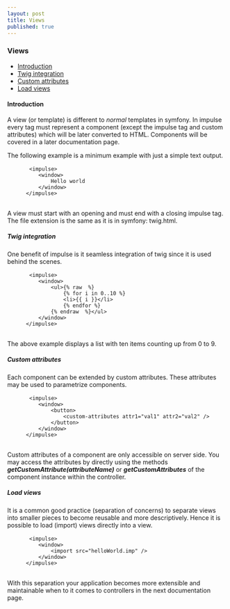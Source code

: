 ```yaml
---
layout: post
title: Views
published: true
---
```

<h3 class="doc-title">Views</h3>

- [Introduction](#introduction)
- [Twig integration](#twig-integration)
- [Custom attributes](#custom-attributes)
- [Load views](#load-views)

<h4><a id="introduction">Introduction</a></h4>

A view (or template) is different to _normal_ templates in symfony. In impulse every tag must represent a component (except the impulse tag and custom attributes) which will be later converted to HTML. Components will be covered in a later documentation page.

The following example is a minimum example with just a simple text output.

<div>
  <div class="code-header">
    <div class="container-fluid">
        <div class="row">
            <div class="button red"></div>
          	<div class="button yellow"></div>
          	<div class="button green"></div>
        </div>
    </div>
  </div>
  <pre class="code-white line-numbers language-twig">
      <code class="language-twig">&lt;impulse&gt;
          &lt;window&gt;
              Hello world
          &lt;/window&gt;
      &lt;/impulse&gt;</code>
  </pre>
</div>
 
A view must start with an opening and must end with a closing impulse tag. The file extension is the same as it is in symfony: twig.html.

<h5><a id="twig-integration">Twig integration</a></h5>

One benefit of impulse is it seamless integration of twig since it is used behind the scenes.

<div>
  <div class="code-header">
    <div class="container-fluid">
        <div class="row">
            <div class="button red"></div>
          	<div class="button yellow"></div>
          	<div class="button green"></div>
        </div>
    </div>
  </div>
  <pre class="code-white line-numbers language-twig">
      <code class="language-twig">&lt;impulse&gt;
          &lt;window&gt;
          	  &lt;ul&gt;{% raw  %}
          	      {% for i in 0..10 %}
    		      &lt;li&gt;{{ i }}&lt;/li&gt;
			      {% endfor %}
              {% endraw  %}&lt;/ul&gt;
          &lt;/window&gt;
      &lt;/impulse&gt;</code>
  </pre>
</div>

The above example displays a list with ten items counting up from 0 to 9. 

<h5><a id="custom-attributes">Custom attributes</a></h5>

Each component can be extended by custom attributes. These attributes may be used to parametrize components.

<div>
  <div class="code-header">
    <div class="container-fluid">
        <div class="row">
            <div class="button red"></div>
          	<div class="button yellow"></div>
          	<div class="button green"></div>
        </div>
    </div>
  </div>
  <pre class="code-white line-numbers language-twig">
      <code class="language-twig">&lt;impulse&gt;
          &lt;window&gt;
              &lt;button&gt;
                  &lt;custom-attributes attr1="val1" attr2="val2" /&gt;
              &lt;/button&gt;
          &lt;/window&gt;
      &lt;/impulse&gt;</code>
  </pre>
</div>

Custom attributes of a component are only accessible on server side. You may access the attributes by directly using the methods **_getCustomAttribute(attributeName)_** or **_getCustomAttributes_** of the component instance within the controller.

<h5><a id="load-views">Load views</a></h5>

It is a common good practice (separation of concerns) to separate views into smaller pieces to become reusable and more descriptively. Hence it is possible to load (import) views directly into a view.

<div>
  <div class="code-header">
    <div class="container-fluid">
        <div class="row">
            <div class="button red"></div>
          	<div class="button yellow"></div>
          	<div class="button green"></div>
        </div>
    </div>
  </div>
  <pre class="code-white line-numbers language-twig">
      <code class="language-twig">&lt;impulse&gt;
          &lt;window&gt;
              &lt;import src="helloWorld.imp" /&gt;
          &lt;/window&gt;
      &lt;/impulse&gt;</code>
  </pre>
</div>

With this separation your application becomes more extensible and maintainable when to it comes to controllers in the next documentation page. 
